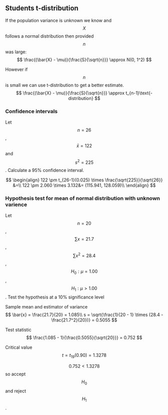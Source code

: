 ## Students t-distribution
If the population variance is unknown we know and $$X$$ follows a normal distribution then provided $$n$$ was large:
$$
\frac{(\bar{X} - \mu)}{\frac{S}{\sqrt{n}}} \approx N(0, 1^2)
$$

However if $$n$$ is small we can use t-distribution to get a better estimate.
$$
\frac{(\bar{X} - \mu)}{\frac{S}{\sqrt{n}}} \approx t_{n-1}\text{-distribution}
$$

### Confidence intervals
Let $$n = 26$$, $$\bar{x} = 122$$ and $$s^2 = 225$$. Calculate a 95% confidence interval.

$$
\begin{align}
122 \pm t_{26-1}(0.025) \times \frac{\sqrt{225}}{\sqrt{26}} &=\\
122 \pm 2.060 \times 3.132&= (115.941, 128.059)\\
\end{align}
$$

### Hypothesis test for mean of normal distribution with unknown varience
Let $$n = 20$$, $$\sum{x} = 21.7$$, $$\sum{x^2} = 28.4$$, $$H_0: \mu = 1.00$$, $$H_1: \mu > 1.00$$. Test the hypothesis at a 10% significance level

Sample mean and estimator of variance
$$
\bar{x} = \frac{21.7}{20} = 1.085\\
s = \sqrt{\frac{1}{20 - 1} \times (28.4 - \frac{21.7^2}{20})} = 0.5055
$$

Test statistic
$$
\frac{1.085 - 1}{\frac{0.5055}{\sqrt{20}}} = 0.752
$$

Critical value
$$
t = t_{19}(0.90) = 1.3278
$$

$$0.752 < 1.3278$$ so accept $$H_0$$ and reject $$H_1$$.